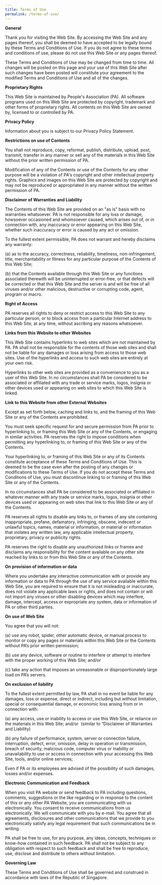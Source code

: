 ```yaml
---
title: Terms of Use
permalink: /terms-of-use/
---
```

**General**

Thank you for visiting the Web Site. By accessing the Web Site and any pages thereof, you shall be deemed to have accepted to be legally bound by these Terms and Conditions of Use. If you do not agree to these terms and conditions of use, please do not use this Web Site or any pages thereof.  
  

These Terms and Conditions of Use may be changed from time to time. All changes will be posted on this page and your use of this Web Site after such changes have been posted will constitute your agreement to the modified Terms and Conditions of Use and all of the changes.  
  
  
**Proprietary Rights**  
  
This Web Site is maintained by People's Association (PA). All software programs used on this Web Site are protected by copyright, trademark and other forms of proprietary rights. All contents on this Web Site are owned by, licensed to or controlled by PA.  
  
  
**Privacy Policy**  
  
Information about you is subject to our Privacy Policy Statement.  
  
  
**Restrictions on use of Contents**  
  
You shall not reproduce, copy, reformat, publish, distribute, upload, post, transmit, transfer in any manner or sell any of the materials in this Web Site without the prior written permission of PA.  
  

Modification of any of the Contents or use of the Contents for any other purpose will be a violation of PA's copyright and other intellectual property rights. Graphics and images on this Web Site are protected by copyright and may not be reproduced or appropriated in any manner without the written permission of PA.  
  
  
**Disclaimer of Warranties and Liability**  
  
The Contents of this Web Site are provided on an "as is" basis with no warranties whatsoever. PA is not responsible for any loss or damage, howsoever occasioned and whomsoever caused, which arises out of, or in connection with, any inaccuracy or error appearing on this Web Site, whether such inaccuracy or error is caused by any act or omission.  
  

To the fullest extent permissible, PA does not warrant and hereby disclaims any warranty:  
  

(a) as to the accuracy, correctness, reliability, timeliness, non-infringement, title, merchantability or fitness for any particular purpose of the Contents of this Web Site;  
  
(b) that the Contents available through this Web Site or any functions associated therewith will be uninterrupted or error-free, or that defects will be corrected or that this Web Site and the server is and will be free of all viruses and/or other malicious, destructive or corrupting code, agent, program or macro.  
  
  
**Right of Access**  
  
PA reserves all rights to deny or restrict access to this Web Site to any particular person, or to block access from a particular Internet address to this Web Site, at any time, without ascribing any reasons whatsoever.  
  
  
**Links from this Website to other Websites**  
  
This Web Site contains hyperlinks to web sites which are not maintained by PA. PA shall not be responsible for the contents of those web sites and shall not be liable for any damages or loss arising from access to those web sites. Use of the hyperlinks and access to such web sites are entirely at your own risk.  
  

Hyperlinks to other web sites are provided as a convenience to you as a user of this Web Site. In no circumstances shall PA be considered to be associated or affiliated with any trade or service marks, logos, insignia or other devices used or appearing on web sites to which this Web Site is linked.  
  
  
**Link to this Website from other External Websites**  
  
Except as set forth below, caching and links to, and the framing of this Web Site or any of the Contents are prohibited.  
  

You must seek specific request for and secure permission from PA prior to hyperlinking to, or framing this Web Site or any of the Contents, or engaging in similar activities. PA reserves the right to impose conditions when permitting any hyperlinking to, or framing of this Web Site or any of the Contents.  
  

Your hyperlinking to, or framing of this Web Site or any of its Contents constitute acceptance of these Terms and Conditions of Use. This is deemed to be the case even after the posting of any changes or modifications to these Terms of Use. If you do not accept these Terms and Conditions of Use, you must discontinue linking to or framing of this Web Site or any of the Contents.  
  

In no circumstances shall PA be considered to be associated or affiliated in whatever manner with any trade or service marks, logos, insignia or other devices used or appearing on web sites that link to this Web Site or any of the Contents.  
  

PA reserves all rights to disable any links to, or frames of any site containing inappropriate, profane, defamatory, infringing, obscene, indecent or unlawful topics, names, material or information, or material or information that violates any written law, any applicable intellectual property, proprietary, privacy or publicity rights.  
  

PA reserves the right to disable any unauthorized links or frames and disclaims any responsibility for the content available on any other site reached by links to or from this Web Site or any of the Contents.  
  
  
**On provision of information or data** 

Where you undertake any interactive communication with or provide any information or data to PA through the use of any service available within this Web Site, you are required to ensure that it is not misleading or inaccurate, does not violate any applicable laws or rights, and does not contain or will not import any viruses or other disabling devices which may interfere, damage, intercept, access or expropriate any system, data or information of PA or other third parties.  
  
  
**On use of Web Site** 

You agree that you will not:  
  

(a) use any robot, spider, other automatic device, or manual process to monitor or copy any pages or materials within this Web Site or the Contents without PA’s prior written permission;   
  
(b) use any device, software or routine to interfere or attempt to interfere with the proper working of this Web Site; and/or   
  
(c) take any action that imposes an unreasonable or disproportionately large load on PA’s servers.   
  
  
**On exclusion of liability** 

To the fullest extent permitted by law, PA shall in no event be liable for any damages, loss or expense, direct or indirect, including but without limitation, special or consequential damage, or economic loss arising from or in connection with:  
  

(a) any access, use or inability to access or use this Web Site, or reliance on the materials in this Web Site; and/or  (similar to “Disclaimer of Warranties and Liability)  
  
(b) any failure of performance, system, server or connection failure, interruption, defect, error, omission, delay in operation or transmission, breach of security, malicious code, computer virus or inability or unavailability to use or access in connection with your accessing this Web Site, tools, and/or online services;  
  
Even if PA or its employees are advised of the possibility of such damages, losses and/or expenses.  
  

**Electronic Communication and Feedback**  
  

When you visit PA website or send feedback to PA including questions, comments, suggestions or the like regarding or in response to the content of this or any other PA Website, you are communicating with us electronically. You consent to receive communications from us electronically. We will communicate with you by e-mail. You agree that all agreements, disclosures and other communications that we provide to you electronically satisfy any legal requirement that such communications be in writing.  
  

PA shall be free to use, for any purpose, any ideas, concepts, techniques or know-how contained in such feedback. PA shall not be subject to any obligation with respect to such feedback and shall be free to reproduce, use, disclose and distribute to others without limitation.  
  
  
**Governing Law**

These Terms and Conditions of Use shall be governed and construed in accordance with laws of the Republic of Singapore.